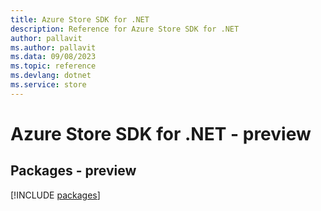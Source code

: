```yaml
---
title: Azure Store SDK for .NET
description: Reference for Azure Store SDK for .NET
author: pallavit
ms.author: pallavit
ms.data: 09/08/2023
ms.topic: reference
ms.devlang: dotnet
ms.service: store
---
```

# Azure Store SDK for .NET - preview
## Packages - preview
[!INCLUDE [packages](store-index.md)]